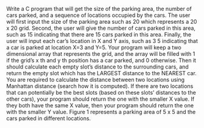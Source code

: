 Write a C program that will get the size of the parking area, the number of cars parked,
and a sequence of locations occupied by the cars. The user will first input the size of
the parking area such as 20 which represents a 20 x 20 grid. Second, the user will give
the number of cars parked in this area, such as 15 indicating that there are 15 cars
parked in this area. Finally, the user will input each car’s location in X and Y axis, such
as 3 5 indicating that a car is parked at location X=3 and Y=5.
Your program will keep a two dimensional array that represents the grid, and the
array will be filled with 1 if the grid’s x
th and y
th position has a car parked, and 0
otherwise. Then it should calculate each empty slot’s distance to the surrounding
cars, and return the empty slot which has the LARGEST distance to the NEAREST car.
You are required to calculate the distance between two locations using Manhattan
distance (search how it is computed). If there are two locations that can potentially
be the best slots (based on these slots’ distances to the other cars), your program should return the one with the smaller X value. If they both have the
same X value, then your program should return the one with the smaller Y value.
Figure 1 represents a parking area of 5 x 5 and the cars parked in different locations.
